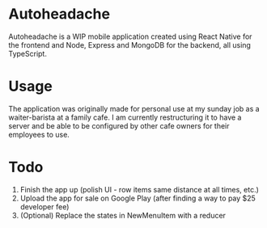 # Autoheadache

Autoheadache is a WIP mobile application created using React Native for the frontend and Node, Express and MongoDB for the backend, all using TypeScript.

# Usage

The application was originally made for personal use at my sunday job as a waiter-barista at a family cafe. I am currently restructuring it to have a server and be able to be configured by other cafe owners for their employees to use.

# Todo


1. Finish the app up (polish UI - row items same distance at all times, etc.)
2. Upload the app for sale on Google Play (after finding a way to pay $25 developer fee)
3. (Optional) Replace the states in NewMenuItem with a reducer
   